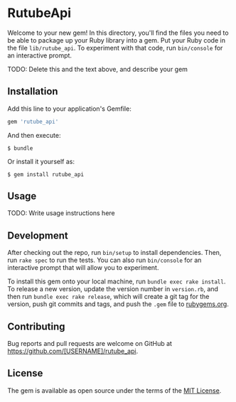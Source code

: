 # RutubeApi

Welcome to your new gem! In this directory, you'll find the files you need to be able to package up your Ruby library into a gem. Put your Ruby code in the file `lib/rutube_api`. To experiment with that code, run `bin/console` for an interactive prompt.

TODO: Delete this and the text above, and describe your gem

## Installation

Add this line to your application's Gemfile:

```ruby
gem 'rutube_api'
```

And then execute:

    $ bundle

Or install it yourself as:

    $ gem install rutube_api

## Usage

TODO: Write usage instructions here

## Development

After checking out the repo, run `bin/setup` to install dependencies. Then, run `rake spec` to run the tests. You can also run `bin/console` for an interactive prompt that will allow you to experiment.

To install this gem onto your local machine, run `bundle exec rake install`. To release a new version, update the version number in `version.rb`, and then run `bundle exec rake release`, which will create a git tag for the version, push git commits and tags, and push the `.gem` file to [rubygems.org](https://rubygems.org).

## Contributing

Bug reports and pull requests are welcome on GitHub at https://github.com/[USERNAME]/rutube_api.


## License

The gem is available as open source under the terms of the [MIT License](http://opensource.org/licenses/MIT).

